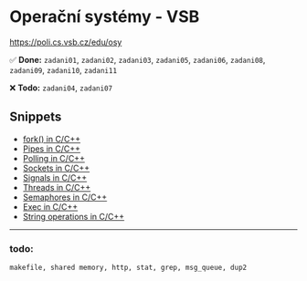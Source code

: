 # Operační systémy - VSB
<a href="https://poli.cs.vsb.cz/edu/osy" target="_blank">https://poli.cs.vsb.cz/edu/osy</a>


✅ **Done:** `zadani01`, `zadani02`, `zadani03`, `zadani05`, `zadani06`, `zadani08`, `zadani09`, `zadani10`, `zadani11`

❌ **Todo:** `zadani04`, `zadani07`


## Snippets
- [fork() in C/C++](snippets/fork.md)
- [Pipes in C/C++](snippets/pipe.md)
- [Polling in C/C++](snippets/poll.md)
- [Sockets in C/C++](snippets/socket.md)
- [Signals in C/C++](snippets/signal.md)
- [Threads in C/C++](snippets/thread.md)
- [Semaphores in C/C++](snippets/semaphore.md)
- [Exec in C/C++](snippets/exec.md)
- [String operations in C/C++](snippets/string_operations.md)
---
### todo: 
```
makefile, shared memory, http, stat, grep, msg_queue, dup2
```
